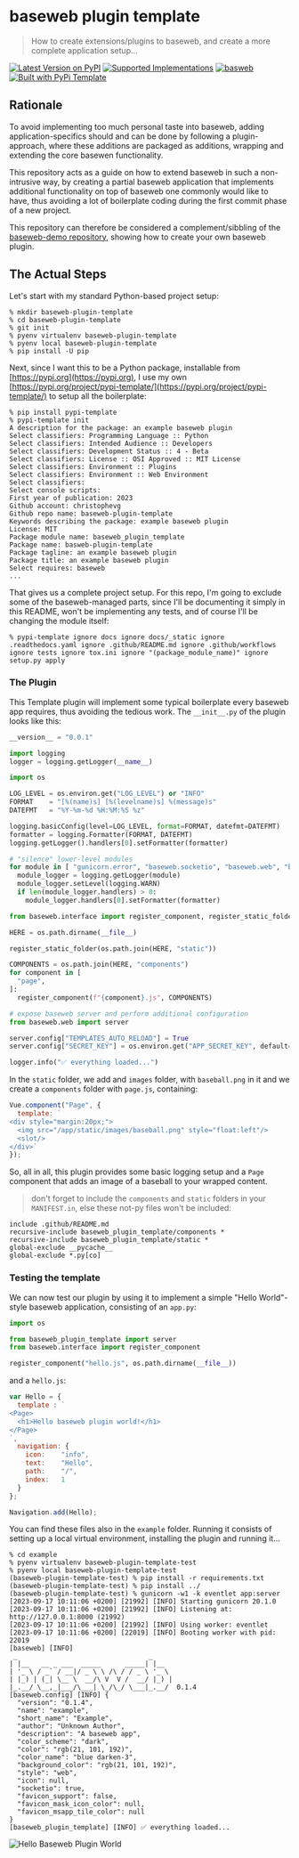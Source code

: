 # baseweb plugin template

> How to create extensions/plugins to baseweb, and create a more complete application setup...

[![Latest Version on PyPI](https://img.shields.io/pypi/v/baseweb-plugin-template.svg)](https://pypi.python.org/pypi/baseweb-plugin-template/)
[![Supported Implementations](https://img.shields.io/pypi/pyversions/baseweb-plugin-template.svg)](https://pypi.python.org/pypi/baseweb-plugin-template/)
[![basweb](https://img.shields.io/badge/baseweb-v0.1.x-blue.svg)](https://pypi.org/project/baseweb/)
[![Built with PyPi Template](https://img.shields.io/badge/PyPi_Template-v0.3.2-blue.svg)](https://github.com/christophevg/pypi-template)

## Rationale

To avoid implementing too much personal taste into baseweb, adding application-specifics should and can be done by following a plugin-approach, where these additions are packaged as additions, wrapping and extending the core basewen functionality.

This repository acts as a guide on how to extend baseweb in such a non-intrusive way, by creating a partial baseweb application that implements additional functionality on top of baseweb one commonly would like to have, thus avoiding a lot of boilerplate coding during the first commit phase of a new project.

This repository can therefore be considered a complement/sibbling of the [baseweb-demo repository](https://github.com/christophevg/baseweb-demo), showing how to create your own baseweb plugin.

## The Actual Steps

Let's start with my standard Python-based project setup:

```console
% mkdir baseweb-plugin-template
% cd baseweb-plugin-template
% git init
% pyenv virtualenv baseweb-plugin-template
% pyenv local baseweb-plugin-template
% pip install -U pip
```

Next, since I want this to be a Python package, installable from [https://pypi.org](https://pypi.org), I use my own [https://pypi.org/project/pypi-template/](https://pypi.org/project/pypi-template/) to setup all the boilerplate:

```console
% pip install pypi-template
% pypi-template init
A description for the package: an example baseweb plugin
Select classifiers: Programming Language :: Python
Select classifiers: Intended Audience :: Developers
Select classifiers: Development Status :: 4 - Beta
Select classifiers: License :: OSI Approved :: MIT License
Select classifiers: Environment :: Plugins
Select classifiers: Environment :: Web Environment
Select classifiers: 
Select console scripts: 
First year of publication: 2023
Github account: christophevg
Github repo name: baseweb-plugin-template
Keywords describing the package: example baseweb plugin
License: MIT
Package module name: baseweb_plugin_template
Package name: basweb-plugin-template
Package tagline: an example baseweb plugin
Package title: an example baseweb plugin
Select requires: baseweb
...
```

That gives us a complete project setup. For this repo, I'm going to exclude some of the baseweb-managed parts, since I'll be documenting it simply in this README, won't be implementing any tests, and of course I'll be changing the module itself:

```console
% pypi-template ignore docs ignore docs/_static ignore .readthedocs.yaml ignore .github/README.md ignore .github/workflows ignore tests ignore tox.ini ignore "(package_module_name)" ignore setup.py apply
```

### The Plugin

This Template plugin will implement some typical boilerplate every baseweb app requires, thus avoiding the tedious work. The `__init__.py` of the plugin looks like this:

```python
__version__ = "0.0.1"

import logging
logger = logging.getLogger(__name__)

import os

LOG_LEVEL = os.environ.get("LOG_LEVEL") or "INFO"
FORMAT    = "[%(name)s] [%(levelname)s] %(message)s"
DATEFMT   = "%Y-%m-%d %H:%M:%S %z"

logging.basicConfig(level=LOG_LEVEL, format=FORMAT, datefmt=DATEFMT)
formatter = logging.Formatter(FORMAT, DATEFMT)
logging.getLogger().handlers[0].setFormatter(formatter)

# "silence" lower-level modules
for module in [ "gunicorn.error", "baseweb.socketio", "baseweb.web", "baseweb.interface" ]:
  module_logger = logging.getLogger(module)
  module_logger.setLevel(logging.WARN)
  if len(module_logger.handlers) > 0:
    module_logger.handlers[0].setFormatter(formatter)

from baseweb.interface import register_component, register_static_folder

HERE = os.path.dirname(__file__)

register_static_folder(os.path.join(HERE, "static"))

COMPONENTS = os.path.join(HERE, "components")
for component in [
  "page",
]:
  register_component(f"{component}.js", COMPONENTS)

# expose baseweb server and perform additional configuration
from baseweb.web import server

server.config["TEMPLATES_AUTO_RELOAD"] = True
server.config["SECRET_KEY"] = os.environ.get("APP_SECRET_KEY", default="local")

logger.info("✅ everything loaded...")
```

In the `static` folder, we add and `images` folder, with `baseball.png` in it and we create a `components` folder with `page.js`, containing:

```javascript
Vue.component("Page", {
  template: `
<div style="margin:20px;">
  <img src="/app/static/images/baseball.png" style="float:left"/>
  <slot/>
</div>`
});
```

So, all in all, this plugin provides some basic logging setup and a `Page` component that adds an image of a baseball to your wrapped content.

> don't forget to include the `components` and `static` folders in your `MANIFEST.in`, else these not-py files won't be included:

```
include .github/README.md
recursive-include baseweb_plugin_template/components *
recursive-include baseweb_plugin_template/static *
global-exclude __pycache__
global-exclude *.py[co]

```

### Testing the template

We can now test our plugin by using it to implement a simple "Hello World"-style baseweb application, consisting of an `app.py`:

```python
import os

from baseweb_plugin_template import server
from baseweb.interface import register_component

register_component("hello.js", os.path.dirname(__file__))
```

and a `hello.js`:

```javascript
var Hello = {
  template : `
<Page>
  <h1>Hello baseweb plugin world!</h1>
</Page>
`,
  navigation: {
    icon:    "info",
    text:    "Hello",
    path:    "/",
    index:   1
  }
};

Navigation.add(Hello);
```

You can find these files also in the `example` folder. Running it consists of setting up a local virtual environment, installing the plugin and running it...

```console
% cd example
% pyenv virtualenv baseweb-plugin-template-test
% pyenv local baseweb-plugin-template-test
(baseweb-plugin-template-test) % pip install -r requirements.txt
(baseweb-plugin-template-test) % pip install ../
(baseweb-plugin-template-test) % gunicorn -w1 -k eventlet app:server 
[2023-09-17 10:11:06 +0200] [21992] [INFO] Starting gunicorn 20.1.0
[2023-09-17 10:11:06 +0200] [21992] [INFO] Listening at: http://127.0.0.1:8000 (21992)
[2023-09-17 10:11:06 +0200] [21992] [INFO] Using worker: eventlet
[2023-09-17 10:11:06 +0200] [22019] [INFO] Booting worker with pid: 22019
[baseweb] [INFO] 
 _                                 _     
| |__   __ _ ___  _____      _____| |__  
| '_ \ / _` / __|/ _ \ \ /\ / / _ \ '_ \ 
| |_) | (_| \__ \  __/\ V  V /  __/ |_) |
|_.__/ \__,_|___/\___| \_/\_/ \___|_.__/  0.1.4
[baseweb.config] [INFO] {
  "version": "0.1.4",
  "name": "example",
  "short_name": "Example",
  "author": "Unknown Author",
  "description": "A baseweb app",
  "color_scheme": "dark",
  "color": "rgb(21, 101, 192)",
  "color_name": "blue darken-3",
  "background_color": "rgb(21, 101, 192)",
  "style": "web",
  "icon": null,
  "socketio": true,
  "favicon_support": false,
  "favicon_mask_icon_color": null,
  "favicon_msapp_tile_color": null
}
[baseweb_plugin_template] [INFO] ✅ everything loaded...
```

![Hello Baseweb Plugin World](media/hello-baseweb-plugin-world.png)
